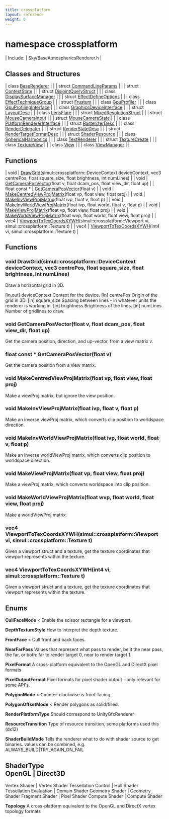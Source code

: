 ```yaml
---
title: crossplatform
layout: reference
weight: 0
---
```

namespace crossplatform
===

| Include: | Sky/BaseAtmosphericsRenderer.h |



Classes and Structures
---

| class [BaseRenderer](crossplatform/baserenderer.html) |  |
| struct [CommandLineParams](crossplatform/commandlineparams.html) |  |
| struct [ContextState](crossplatform/contextstate.html) |  |
| struct [DisjointQueryStruct](crossplatform/disjointquerystruct.html) |  |
| class [DisplaySurfaceManager](crossplatform/displaysurfacemanager.html) |  |
| struct [EffectDefineOptions](crossplatform/effectdefineoptions.html) |  |
| class [EffectTechniqueGroup](crossplatform/effecttechniquegroup.html) |  |
| struct [Frustum](crossplatform/frustum.html) |  |
| class [GpuProfiler](crossplatform/gpuprofiler.html) |  |
| class [GpuProfilingInterface](crossplatform/gpuprofilinginterface.html) |  |
| class [GraphicsDeviceInterface](crossplatform/graphicsdeviceinterface.html) |  |
| struct [LayoutDesc](crossplatform/layoutdesc.html) |  |
| class [LensFlare](crossplatform/lensflare.html) |  |
| struct [MixedResolutionStruct](crossplatform/mixedresolutionstruct.html) |  |
| struct [MouseCameraInput](crossplatform/mousecamerainput.html) |  |
| struct [MouseCameraState](crossplatform/mousecamerastate.html) |  |
| class [PlatformRendererInterface](crossplatform/platformrendererinterface.html) |  |
| struct [RasterizerDesc](crossplatform/rasterizerdesc.html) |  |
| class [RenderDelegater](crossplatform/renderdelegater.html) |  |
| struct [RenderStateDesc](crossplatform/renderstatedesc.html) |  |
| struct [RenderTargetFormatDesc](crossplatform/rendertargetformatdesc.html) |  |
| struct [ShaderResource](crossplatform/shaderresource.html) |  |
| class [SphericalHarmonics](crossplatform/sphericalharmonics.html) |  |
| class [TextRenderer](crossplatform/textrenderer.html) |  |
| struct [TextureCreate](crossplatform/texturecreate.html) |  |
| class [TextureView](crossplatform/textureview.html) |  |
| class [View](crossplatform/view.html) |  |
| class [ViewManager](crossplatform/viewmanager.html) |  |

Functions
---

| void | [DrawGrid](#DrawGrid)(simul::crossplatform::DeviceContext deviceContext, vec3 centrePos, float square_size, float brightness, int numLines) |
| void | [GetCameraPosVector](#GetCameraPosVector)(float v, float dcam_pos, float view_dir, float up) |
| float  const * | [GetCameraPosVector](#GetCameraPosVector)(float v) |
| void | [MakeCentredViewProjMatrix](#MakeCentredViewProjMatrix)(float vp, float view, float proj) |
| void | [MakeInvViewProjMatrix](#MakeInvViewProjMatrix)(float ivp, float v, float p) |
| void | [MakeInvWorldViewProjMatrix](#MakeInvWorldViewProjMatrix)(float ivp, float world, float v, float p) |
| void | [MakeViewProjMatrix](#MakeViewProjMatrix)(float vp, float view, float proj) |
| void | [MakeWorldViewProjMatrix](#MakeWorldViewProjMatrix)(float wvp, float world, float view, float proj) |
| vec4 | [ViewportToTexCoordsXYWH](#ViewportToTexCoordsXYWH)(simul::crossplatform::Viewport vi, simul::crossplatform::Texture t) |
| vec4 | [ViewportToTexCoordsXYWH](#ViewportToTexCoordsXYWH)(int4 vi, simul::crossplatform::Texture t) |


Functions
---
<a name="DrawGrid"></a>
### void DrawGrid(simul::crossplatform::DeviceContext deviceContext, vec3 centrePos, float square_size, float brightness, int numLines)
Draw a horizontal grid in 3D.

[in,out] deviceContext   Context for the device.
[in]     centrePos       Origin of the grid in 3D.
[in]     square_size     Spacing between lines - in whatever units the renderer is working in.
[in]     brightness      Brightness of the lines.
[in]     numLines        Number of gridlines to draw.
<a name="GetCameraPosVector"></a>
### void GetCameraPosVector(float v, float dcam_pos, float view_dir, float up)
Get the camera position, direction, and up-vector, from a view matrix v.
<a name="GetCameraPosVector"></a>
### float  const * GetCameraPosVector(float v)
Get the camera position from a view matrix.
<a name="MakeCentredViewProjMatrix"></a>
### void MakeCentredViewProjMatrix(float vp, float view, float proj)
Make a viewProj matrix, but ignore the view position.
<a name="MakeInvViewProjMatrix"></a>
### void MakeInvViewProjMatrix(float ivp, float v, float p)
Make an inverse viewProj matrix, which converts clip position to worldspace direction.
<a name="MakeInvWorldViewProjMatrix"></a>
### void MakeInvWorldViewProjMatrix(float ivp, float world, float v, float p)
Make an inverse worldViewProj matrix, which converts clip position to worldspace direction.
<a name="MakeViewProjMatrix"></a>
### void MakeViewProjMatrix(float vp, float view, float proj)
Make a viewProj matrix, which converts worldspace into clip position.
<a name="MakeWorldViewProjMatrix"></a>
### void MakeWorldViewProjMatrix(float wvp, float world, float view, float proj)
Make a worldViewProj matrix.
<a name="ViewportToTexCoordsXYWH"></a>
### vec4 ViewportToTexCoordsXYWH(simul::crossplatform::Viewport vi, simul::crossplatform::Texture t)
Given a viewport struct and a texture, get the texture coordinates that viewport represents within the texture.
<a name="ViewportToTexCoordsXYWH"></a>
### vec4 ViewportToTexCoordsXYWH(int4 vi, simul::crossplatform::Texture t)
Given a viewport struct and a texture, get the texture coordinates that viewport represents within the texture.

Enums
---

**CullFaceMode**  < Enable the scissor rectangle for a viewport.

**DepthTextureStyle**  How to interpret the depth texture.

**FrontFace**  < Cull front and back faces.

**NearFarPass**  Values that represent what pass to render, be it the near pass, the far, or both: far to render target 0, near to render target 1.

**PixelFormat**  A cross-platform equivalent to the OpenGL and DirectX pixel formats

**PixelOutputFormat**  Pixel formats for pixel shader output - only relevant for some API's.

**PolygonMode**  < Counter-clockwise is front-facing.

**PolygonOffsetMode**  < Render polygons as solid/filled.

**RenderPlatformType**  Should correspond to UnityGfxRenderer

**ResourceTransition**  Type of resource transition, some platforms used this (dx12)

**ShaderBuildMode**  Tells the renderer what to do with shader source to get binaries. values can be combined, e.g. ALWAYS_BUILD|TRY_AGAIN_ON_FAIL

**ShaderType**  
OpenGL                                  |       Direct3D
-------------------------------------------
Vertex Shader                   |       Vertex Shader
Tessellation Control    |       Hull Shader
Tessellation Evaluation |       Domain Shader
Geometry Shader                 |       Geometry Shader
Fragment Shader                 |       Pixel Shader
Compute Shader                  |       Compute Shader


**Topology**  A cross-platform equivalent to the OpenGL and DirectX vertex topology formats
